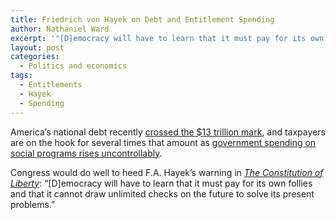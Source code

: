 ```yaml
---
title: Friedrich von Hayek on Debt and Entitlement Spending
author: Nathaniel Ward
excerpt: '"[D]emocracy will have to learn that it must pay for its own follies and that it cannot draw unlimited checks on the future to solve its present problems." ---F.A. Hayek, The Constitution of Liberty'
layout: post
categories:
  - Politics and economics
tags:
  - Entitlements
  - Hayek
  - Spending
---
```


America’s national debt recently [crossed the $13 trillion mark][1], and taxpayers are on the hook for several times that amount as [government spending on social programs rises uncontrollably][2].

Congress would do well to heed F.A. Hayek’s warning in [*The Constitution of Liberty*][3]: “[D]emocracy will have to learn that it must pay for its own follies and that it cannot draw unlimited checks on the future to solve its present problems.”

 [1]: http://www.foxnews.com/us/2010/05/26/national-debt-clock-tracking-red/
 [2]: http://www.heritage.org/budgetchartbook/national-debt-skyrocket
 [3]: http://www.amazon.com/exec/obidos/ASIN/0226320847/nathward-20